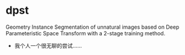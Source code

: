 # dpst
Geometry Instance Segmentation of unnatural images based on Deep Parameteristic Space Transform with a 2-stage training method.

- 我个人一个很无聊的尝试……